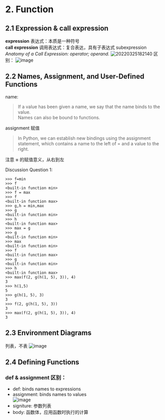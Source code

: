 # 2. Function
## 2.1 Expression & call expression
**expression** 表达式：本质是一种符号  
**call expression** 调用表达式：复合表达，具有子表达式 subexpression  
*Anatomy of a Call Expression: operator; operand.*
![20220325182140](https://user-images.githubusercontent.com/101033647/160353368-af573082-67af-4a67-a5a7-f284fa215e3d.png)
区别：
![image](https://user-images.githubusercontent.com/101033647/160359465-898ff682-0d26-4c01-b04a-73de77a1428e.png)



## 2.2 Names, Assignment, and User-Defined Functions
name: 
> If a value has been given a name, we say that the name binds to the value.  
> Names can also be bound to functions.  

assignment 赋值
> In Python, we can establish new bindings using the assignment statement, which contains a name to the left of = and a value to the right.  

注意 **=** 的赋值意义，从右到左

Discussion Question 1:  
```
>>> f=min
>>> f
<built-in function min>
>>> f = max 
>>> f
<built-in function max>
>>> g,h = min,max
>>> g
<built-in function min>
>>> h
<built-in function max>
>>> max = g
>>> g
<built-in function min>
>>> max
<built-in function min>
>>> f
<built-in function max>
>>> g
<built-in function min>
>>> h
<built-in function max>
>>> max(f(2, g(h(1, 5), 3)), 4)  
3
>>> h(1,5)
5
>>> g(h(1, 5), 3) 
3
>>> f(2, g(h(1, 5), 3))    
3
>>> max(f(2, g(h(1, 5), 3)), 4)
3
```

## 2.3 Environment Diagrams
列表，不表
![image](https://user-images.githubusercontent.com/101033647/160550262-97674045-fb52-419b-84cd-04c1eaf6dabc.png)

## 2.4 Defining Functions  
### def & assignment 区别：
- def:  binds names to expressions  
- assignment: binds names to values  
![image](https://user-images.githubusercontent.com/101033647/160552269-8a2daa72-2ad7-4fd1-9476-ca5d405f9267.png)
- signiture: 参数列表  
- body: 函数体，应用函数时执行的计算

